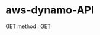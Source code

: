 # aws-dynamo-API

GET method  : [GET](https://jxr6tr7rhh.execute-api.us-east-1.amazonaws.com/contacts)
